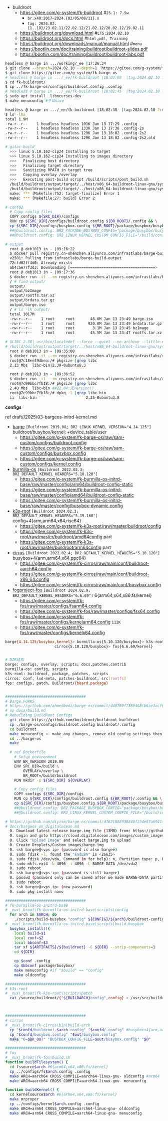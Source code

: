 
- buildroot
  - https://gitee.com/g-system/fk-buildroot #`25.1: 7.5w`
    - `br.x40:2017~2024.{02/05/08/11}.x`
    - `tag: 2024.02.{1..10}/23.02.11/22.02.12/21.02.12/20.02.12/19.02.11`
  - https://buildroot.org/download.html #`LTS:2024.02.10`
  - https://buildroot.org/docs.html #`html,pdf, Training`
  - https://buildroot.org/downloads/manual/manual.html #`menu`
  - https://bootlin.com/doc/training/buildroot/buildroot-slides.pdf
  - https://bootlin.com/doc/training/buildroot/buildroot-labs.pdf

```bash
headless @ barge in .../working/_ee |17:26:34  
$ git clone --branch=2024.02.10 --depth=1  https://gitee.com/g-system/fk-buildroot 
$ git clone https://gitee.com/g-system/fk-barge-os
# headless @ barge in .../_ee/fk-buildroot |18:03:08  |tag:2024.02.10 ?:4 _| 
$ cd fk-buildroot/
$ cp ../fk-barge-os/configs/buildroot.config .config
# headless @ barge in .../_ee/fk-buildroot |18:02:45  |tag:2024.02.10 ?:4 _| 
$ sudo apt install  libncurses-dev
$ make menuconfig #手动save 

headless @ barge in .../_ee/fk-buildroot |18:02:38  |tag:2024.02.10 ?:4 _| 
$ ls -lha
total 1.9M
-rw-r--r--    1 headless headless 101K Jan 13 17:29 .config
-rw-r--r--    1 headless headless 133K Jan 13 17:38 .config-2s
-rw-r--r--    1 headless headless 129K Jan 13 18:02 .config-2s2
-rw-r--r--    1 headless headless 129K Jan 13 18:02 .config-2s2.old

# gitac-build
  >>> linux 5.10.162-cip24 Installing to target
  >>> linux 5.10.162-cip24 Installing to images directory
  >>>   Finalizing host directory
  >>>   Finalizing target directory
  >>>   Sanitizing RPATH in target tree
  >>>   Copying overlay /overlay
  >>>   Executing post-build script /build/scripts/post_build.sh
  /build/buildroot/output/target/../host/x86_64-buildroot-linux-gnu/sysroot/usr/bin/localedef: /lib/x86_64-linux-gnu/libc.so.6: version 'GLIBC_ABI_DT_RELR' not found (required by /build/buildroot/output/target/../host/x86_64-buildroot-linux-gnu/sysroot/usr/bin/localedef)
  /build/buildroot/output/target/../host/x86_64-buildroot-linux-gnu/sysroot/usr/bin/localedef: /lib/x86_64-linux-gnu/libc.so.6: version 'GLIBC_2.38' not found (required by /build/buildroot/output/target/../host/x86_64-buildroot-linux-gnu/sysroot/usr/bin/localedef)
  make: *** [Makefile:752: target-finalize] Error 1
  make: *** [Makefile:27: build] Error 2

# conf02
  # Copy config files
  COPY configs ${SRC_DIR}/configs
  RUN cp ${SRC_DIR}/configs/buildroot.config ${BR_ROOT}/.config && \
  cp ${SRC_DIR}/configs/busybox.config ${BR_ROOT}/package/busybox/busybox.config
  ##@buildroot.config: BR2_PACKAGE_BUSYBOX_CONFIG="package/busybox/busybox.config"
  ##@buildroot.config: BR2_LINUX_KERNEL_CUSTOM_CONFIG_FILE="/build/configs/kernel.config"

# output
  root @ deb1013 in ~ |09:16:22  
  $ docker pull registry.cn-shenzhen.aliyuncs.com/infrastlabs/barge-build-output:v2501
  v2501: Pulling from infrastlabs/barge-build-output
  72cfd02ff4d0: Already exists 
  ab4cae77f3d3: Downloading [======================================>            ]  828.8MB/1.066GB
  root @ deb1013 in ~ |09:17:36  
  $ docker run -it --rm registry.cn-shenzhen.aliyuncs.com/infrastlabs/barge-build-output:v2501 sh
  / # find output/
  output/
  output/bzImage
  output/rootfs.tar.xz
  output/brdata.tar.gz
  output/barge.iso
  / # ls -lh output/
  total 1017M  
  -rw-r--r--    1 root     root       48.0M Jan 13 23:49 barge.iso
  -rw-r--r--    1 root     root      920.0M Jan 13 23:49 brdata.tar.gz
  -rw-r--r--    1 root     root        3.1M Jan 13 23:45 bzImage
  -rw-r--r--    1 root     root       45.5M Jan 13 23:47 rootfs.tar.xz  

# GLIBC_2.38| usr/bin/localedef --force --quiet --no-archive --little-endian --prefix=${ROOTFS} -i POSIX -f UTF-8 C.UTF-8
# /build/buildroot/output/target/../host/x86_64-buildroot-linux-gnu/sysroot/usr/bin/localedef: /lib/x86_64-linux-gnu/libc.so.6: version `GLIBC_2.38' not found
  root @ deb1013 in ~ |09:35:00  
  $ docker run -it --rm registry.cn-shenzhen.aliyuncs.com/infrastlabs/x11-base:core-ubuntu-24.04 bash
  root@7c18ee39dbea:/# pkgsize |grep libc
  2.13 Mbs	libc-bin|2.39-0ubuntu8.3

  root @ deb1013 in ~ |09:36:52  
  $ docker run -it --rm registry.cn-shenzhen.aliyuncs.com/infrastlabs/x11-base:core-ubuntu-22.04 bash
  root@7c99bbc7fb18:/# pkgsize |grep libc
  2.48 Mbs	libc-bin ##22.04:无version!!
  root@7c99bbc7fb18:/# dpkg -l |grep libc-bin
  ii  libc-bin                      2.35-0ubuntu3.8                         amd64        GNU C Library: Binaries
```

**configs**

ref draft//2025\03-bargeos-initrd-kernel.md

- [barge](https://gitee.com/g-system/fk-barge-os/tree/sam-custom/configs) `[Buildroot 2019.08; BR2_LINUX_KERNEL_VERSION="4.14.125"]` buildroot/busybox/kernel; +device_table/user
  - https://gitee.com/g-system/fk-barge-os/raw/sam-custom/configs/buildroot.config
  - https://gitee.com/g-system/fk-barge-os/raw/sam-custom/configs/busybox.config
  - https://gitee.com/g-system/fk-barge-os/raw/sam-custom/configs/kernel.config
- [burmilla-os](https://gitee.com/g-system/fk-burmilla-os-initrd-base/tree/master/config) `[Buildroot 2022.02.3; BR2_DEFAULT_KERNEL_HEADERS="5.10.120"]`
  - https://gitee.com/g-system/fk-burmilla-os-initrd-base/raw/master/config/arm64/buildroot-config-static
  - https://gitee.com/g-system/fk-burmilla-os-initrd-base/raw/master/config/amd64/buildroot-config-static
  - https://gitee.com/g-system/fk-burmilla-os-initrd-base/raw/master/config/busybox-dynamic.config
- [k3s-root](https://gitee.com/g-system/fk-k3s-root/tree/master/buildroot) `[Buildroot 2024.02.3; BR2_DEFAULT_KERNEL_HEADERS="5.15.160"]` config+4{arm,arm64,x64,risc64}
  - https://gitee.com/g-system/fk-k3s-root/raw/master/buildroot/config
  - https://gitee.com/g-system/fk-k3s-root/raw/master/buildroot/amd64config part
  - https://gitee.com/g-system/fk-k3s-root/raw/master/buildroot/arm64config part
- [cirros](https://gitee.com/g-system/fk-cirros/tree/main/conf) `[Buildroot 2022.02.4; BR2_DEFAULT_KERNEL_HEADERS="5.10.120"]` busybox+4{arm,arm64,x64,ppc64}
  - https://gitee.com/g-system/fk-cirros/raw/main/conf/buildroot-aarch64.config
  - https://gitee.com/g-system/fk-cirros/raw/main/conf/buildroot-x86_64.config
  - https://gitee.com/g-system/fk-cirros/raw/main/conf/busybox.config
- [fogproject-fos](https://gitee.com/g-system/fk-fos/tree/master/configs) `[Buildroot 2024.02.9; BR2_DEFAULT_KERNEL_HEADERS="6.6.69"]` 6{arm64,x64,x86:fs/kernel}
  - https://gitee.com/g-system/fk-fos/raw/master/configs/fsarm64.config
  - https://gitee.com/g-system/fk-fos/raw/master/configs/fsx64.config
  - https://gitee.com/g-system/fk-fos/raw/master/configs/kernelarm64.config `112K`
  - https://gitee.com/g-system/fk-fos/raw/master/configs/kernelx64.config

```bash
barge{4.14.125/busybox,kernel}> burmilla-os{5.10.120/busybox}> k3s-root{5.15.160}
                      cirros{5.10.120/busybox}> fos{6.6.69/kernel}


# DIR结构
barge: configs, overlay, scripts; docs,patches,contrib
burmilla-os: config, scripts
k3s-root: buildroot, package, patches, scripts
cirros: conf, lxd-meta, patches-buildroot, src[rootfs]
fos: configs, patch, Buildroot/{board,package}


####################################
# Barge.FORKS
# https://github.com/ahmedbodi/barge-os/commit/d40763f7389468fb6ae3acf6ba7b9f01c904f382#diff-43453f510556d352276e897e137cb103b3bbca24acb6cba33208d4887b2e3c77R73
# up docs/build.md
# Rebuilding BuildRoot Configs
  git clone https://github.com/buildroot/buildroot buildroot
  cp ./barge-os/configs/buildroot.config buildroot/.config
  cd buildroot
  make menuconfig <- make any changes, remove old config settings then copy it back to barge-os
  cd ../barge-os
  make

  # ref Dockerfile
    # Setup environment
    ENV BR_VERSION 2019.08
    ENV SRC_DIR=/build \
        OVERLAY=/overlay \
        BR_ROOT=/build/buildroot
    RUN mkdir -p ${SRC_DIR} ${OVERLAY}

    # Copy config files
    COPY configs ${SRC_DIR}/configs
    RUN cp ${SRC_DIR}/configs/buildroot.config ${BR_ROOT}/.config && \
    cp ${SRC_DIR}/configs/busybox.config ${BR_ROOT}/package/busybox/busybox.config
    ##@buildroot.config: BR2_PACKAGE_BUSYBOX_CONFIG="package/busybox/busybox.config"
    ##@buildroot.config: BR2_LINUX_KERNEL_CUSTOM_CONFIG_FILE="/build/configs/kernel.config"

# https://github.com/diyism/barge-os/commit/d7621868938840f234e87a6941f7fecaf0c98f9f
# docs/bargeos_on_digitalocean.md
  0. Download latest release barge.img file (13MB) from: https://github.com/bargees/barge-os/releases
  0. Login and goto https://cloud.digitalocean.com/images/custom_images
  0. Click "Upload Image" and select barge.img to upload
  0. Create Droplets/Custom images/barge.img
  0. ssh bargee@<vps ip> (password is also bargee)
  0. sudo fdisk -l, found the "EndLBA" is <26635>
  0. sudo fdisk /dev/vda, Command (m for help): n, Partition type: p, Partition number (1-4): 2, First sector: 26636 ... created new partition
  0. sudo mkfs.ext4 -b 4096 -i 4096 -L BARGE-DATA /dev/vda2
  0. sudo reboot
  0. ssh bargee@<vps ip> (password is still bargee)
  0. passwd (password only can be saved after we made BARGE-DATA partition)
  0. sudo reboot
  0. ssh bargee@<vps ip> (new password)
  0. sudo pkg install nano

####################################
# fk-burmilla-os-initrd-base
# _nux\_broot\fk-burmilla-os-initrd-base\scripts\config
  for arch in $ARCH; do
    ./scripts/build-busybox "config" ${CONFIG}/${arch}/buildroot-config-static ${CONFIG}/busybox-dynamic.config
# _nux\_broot\fk-burmilla-os-initrd-base\scripts\build-busybox
  busybox_install(){
    local build=$1
    local conf=$2
    local bbconf=$3
    tar xf ${ARTIFACTS}/${buildroot} -C ${DIR} --strip-components=1
    cd ${DIR}

    cp $conf .config
    cp $bbconf package/busybox/
    make menuconfig #if "$build" == "config"
    make oldconfig

####################################
# k3s-root
# _nux\_broot\fk-k3s-root\scripts\patch
  cat /source/buildroot/{"${BUILDARCH}config",config} > /usr/src/buildroot/.config #config+4{arm,arm64,x64,risc64}



####################################
# cirros
# _nux\_broot\fk-cirros\bin\build-arch
  cp "$confd/buildroot-$arch.config" "$confd/.config" #busybox+4{arm,arm64,x64,ppc64}
  cp "$confd/busybox.config" "$out/busybox.config"
  make "O=$BR_OUT" "BUSYBOX_CONFIG_FILE=$out/busybox.config" "$@"

####################################
# fos
# _nux\_broot\fk-fos\build.sh
function buildFilesystem() {
  cd fssource$arch #6{arm64,x64,x86:fs/kernel}
  cp ../configs/fs$arch.config .config
  make ARCH=aarch64 CROSS_COMPILE=aarch64-linux-gnu- oldconfig #arm64
  make ARCH=aarch64 CROSS_COMPILE=aarch64-linux-gnu- menuconfig

function buildKernel() {
  cd kernelsource$arch #6{arm64,x64,x86:fs/kernel}
  make mrproper
  cp ../configs/kernel$arch.config .config
  make ARCH=arm64 CROSS_COMPILE=aarch64-linux-gnu- oldconfig
  make ARCH=arm64 CROSS_COMPILE=aarch64-linux-gnu- menuconfig

```

